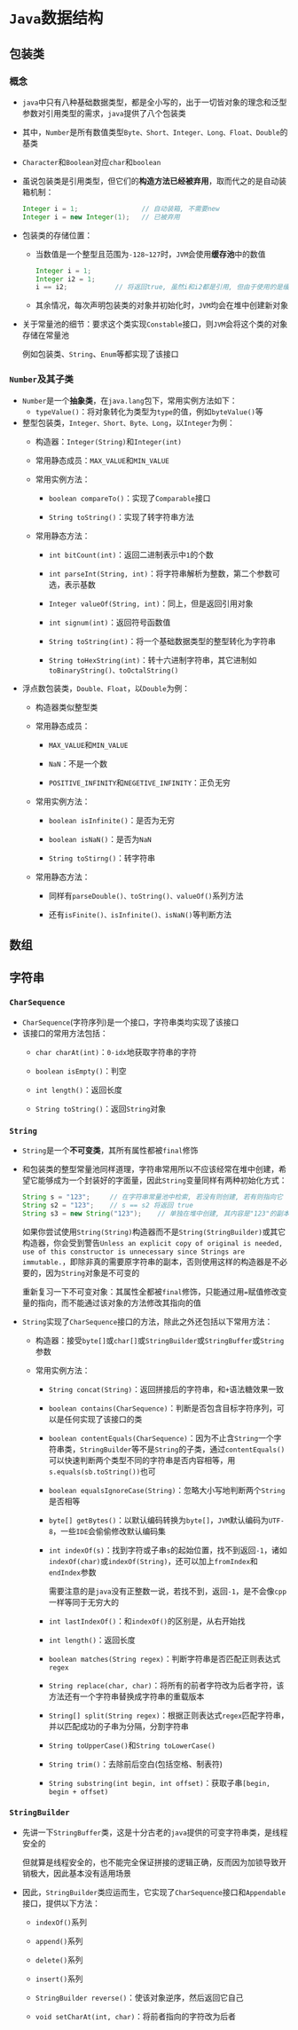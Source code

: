 # `Java`数据结构

## 包装类

### 概念

- `java`中只有八种基础数据类型，都是全小写的，出于一切皆对象的理念和泛型参数对引用类型的需求，`java`提供了八个包装类
- 其中，`Number`是所有数值类型`Byte、Short、Integer、Long、Float、Double`的基类
- `Character`和`Boolean`对应`char`和`boolean`
- 虽说包装类是引用类型，但它们的**构造方法已经被弃用**，取而代之的是自动装箱机制：

  ```java
  Integer i = 1;                // 自动装箱, 不需要new
  Integer i = new Integer(1);   // 已被弃用
  ```

- 包装类的存储位置：
  - 当数值是一个整型且范围为`-128~127`时，`JVM`会使用**缓存池**中的数值

    ```java
    Integer i = 1;
    Integer i2 = 1;
    i == i2;            // 将返回true, 虽然i和i2都是引用, 但由于使用的是缓存池中的值, 所以i和i2指向同一份内存
    ```

  - 其余情况，每次声明包装类的对象并初始化时，`JVM`均会在堆中创建新对象
- 关于常量池的细节：要求这个类实现`Constable`接口，则`JVM`会将这个类的对象存储在常量池

  例如包装类、`String`、`Enum`等都实现了该接口

### `Number`及其子类

- `Number`是一个**抽象类**，在`java.lang`包下，常用实例方法如下：
  - `typeValue()`：将对象转化为类型为`type`的值，例如`byteValue()`等
- 整型包装类，`Integer、Short、Byte、Long`，以`Integer`为例：
  - 构造器：`Integer(String)`和`Integer(int)`

  - 常用静态成员：`MAX_VALUE`和`MIN_VALUE`

  - 常用实例方法：
    - `boolean compareTo()`：实现了`Comparable`接口

    - `String toString()`：实现了转字符串方法
  - 常用静态方法：
    - `int bitCount(int)`：返回二进制表示中`1`的个数

    - `int parseInt(String, int)`：将字符串解析为整数，第二个参数可选，表示基数

    - `Integer valueOf(String, int)`：同上，但是返回引用对象

    - `int signum(int)`：返回符号函数值

    - `String toString(int)`：将一个基础数据类型的整型转化为字符串

    - `String toHexString(int)`：转十六进制字符串，其它进制如`toBinaryString()、toOctalString()`
- 浮点数包装类，`Double、Float`，以`Double`为例：
  - 构造器类似整型类

  - 常用静态成员：
    - `MAX_VALUE`和`MIN_VALUE`
    
    - `NaN`：不是一个数

    - `POSITIVE_INFINITY`和`NEGETIVE_INFINITY`：正负无穷
  - 常用实例方法：
    - `boolean isInfinite()`：是否为无穷

    - `boolean isNaN()`：是否为`NaN`

    - `String toStirng()`：转字符串
  - 常用静态方法：
    - 同样有`parseDouble()、toString()、valueOf()`系列方法

    - 还有`isFinite()、isInfinite()、isNaN()`等判断方法

## 数组



## 字符串

### `CharSequence`

- `CharSequence`(字符序列)是一个接口，字符串类均实现了该接口
- 该接口的常用方法包括：
  - `char charAt(int)`：`0-idx`地获取字符串的字符

  - `boolean isEmpty()`：判空

  - `int length()`：返回长度

  - `String toString()`：返回`String`对象

### `String`

- `String`是一个**不可变类**，其所有属性都被`final`修饰
- 和包装类的整型常量池同样道理，字符串常用所以不应该经常在堆中创建，希望它能够成为一个封装好的字面量，因此`String`变量同样有两种初始化方式：

  ```java
  String s = "123";     // 在字符串常量池中检索, 若没有则创建, 若有则指向它
  String s2 = "123";    // s == s2 将返回 true
  String s3 = new String("123");    // 单独在堆中创建, 其内容是"123"的副本, 因此 s2 == s3 将返回 false
  ```

  如果你尝试使用`String(String)`构造器而不是`String(StringBuilder)`或其它构造器，你会受到警告`Unless an explicit copy of original is needed, use of this constructor is unnecessary since Strings are immutable.`，即除非真的需要原字符串的副本，否则使用这样的构造器是不必要的，因为`String`对象是不可变的

  重新复习一下不可变对象：其属性全都被`final`修饰，只能通过用`=`赋值修改变量的指向，而不能通过该对象的方法修改其指向的值
- `String`实现了`CharSequence`接口的方法，除此之外还包括以下常用方法：
  - 构造器：接受`byte[]`或`char[]`或`StringBuilder`或`StringBuffer`或`String`参数

  - 常用实例方法：
    - `String concat(String)`：返回拼接后的字符串，和`+`语法糖效果一致

    - `boolean contains(CharSequence)`：判断是否包含目标字符序列，可以是任何实现了该接口的类

    - `boolean contentEquals(CharSequence)`：因为不止含`String`一个字符串类，`StringBuilder`等不是`String`的子类，通过`contentEquals()`可以快速判断两个类型不同的字符串是否内容相等，用`s.equals(sb.toString())`也可

    - `boolean equalsIgnoreCase(String)`：忽略大小写地判断两个`String`是否相等

    - `byte[] getBytes()`：以默认编码转换为`byte[]`，`JVM`默认编码为`UTF-8`，一些`IDE`会偷偷修改默认编码集

    - `int indexOf(s)`：找到字符或子串`s`的起始位置，找不到返回`-1`，诸如`indexOf(char)`或`indexOf(String)`，还可以加上`fromIndex`和`endIndex`参数

      需要注意的是`java`没有正整数一说，若找不到，返回`-1`，是不会像`cpp`一样等同于无穷大的

    - `int lastIndexOf()`：和`indexOf()`的区别是，从右开始找

    - `int length()`：返回长度

    - `boolean matches(String regex)`：判断字符串是否匹配正则表达式`regex`

    - `String replace(char, char)`：将所有的前者字符改为后者字符，该方法还有一个字符串替换成字符串的重载版本

    - `String[] split(String regex)`：根据正则表达式`regex`匹配字符串，并以匹配成功的子串为分隔，分割字符串

    - `String toUpperCase()`和`String toLowerCase()`

    - `String trim()`：去除前后空白(包括空格、制表符)

    - `String substring(int begin, int offset)`：获取子串`[begin, begin + offset)`

### `StringBuilder`

- 先讲一下`StringBuffer`类，这是十分古老的`java`提供的可变字符串类，是线程安全的

  但就算是线程安全的，也不能完全保证拼接的逻辑正确，反而因为加锁导致开销极大，因此基本没有适用场景
- 因此，`StringBuilder`类应运而生，它实现了`CharSequence`接口和`Appendable`接口，提供以下方法：
  - `indexOf()`系列

  - `append()`系列

  - `delete()`系列

  - `insert()`系列

  - `StringBuilder reverse()`：使该对象逆序，然后返回它自己

  - `void setCharAt(int, char)`：将前者指向的字符改为后者

